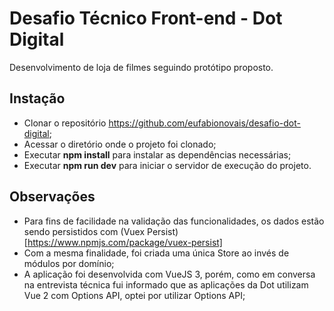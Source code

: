 # Desafio Técnico Front-end - Dot Digital

Desenvolvimento de loja de filmes seguindo protótipo proposto.

## Instação
- Clonar o repositório https://github.com/eufabionovais/desafio-dot-digital;
- Acessar o diretório onde o projeto foi clonado;
- Executar __npm install__ para instalar as dependências necessárias;
- Executar __npm run dev__ para iniciar o servidor de execução do projeto.

## Observações 
- Para fins de facilidade na validação das funcionalidades, os dados estão sendo persistidos com (Vuex Persist)[https://www.npmjs.com/package/vuex-persist]
- Com a mesma finalidade, foi criada uma única Store ao invés de módulos por domínio;
- A aplicação foi desenvolvida com VueJS 3, porém, como em conversa na entrevista técnica fui informado que as aplicações da Dot utilizam Vue 2 com Options API, optei por utilizar Options API; 
